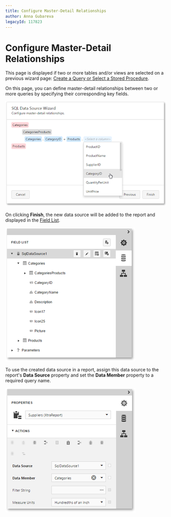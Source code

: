 ```yaml
---
title: Configure Master-Detail Relationships
author: Anna Gubareva
legacyId: 117823
---
```

# Configure Master-Detail Relationships
This page is displayed if two or more tables and/or views are selected on a previous wizard page: [Create a Query or Select a Stored Procedure](create-a-query-or-select-a-stored-procedure.md).

On this page, you can define master-detail relationships between two or more queries by specifying their corresponding key fields.

![web-designer-report-wizard-05-configure-master-detail-relationships](../../../../../images/img125715.png)

On clicking **Finish**, the new data source will be added to the report and displayed in the [Field List](../../../interface-elements/field-list.md).

![web-designer-report-wizard-06-result-field-list-master-detail](../../../../../images/img125716.png)

To use the created data source in a report, assign this data source to the report's **Data Source** property and set the **Data Member** property to a required query name.

![web-designer-report-properties-data-settings](../../../../../images/img125803.png)